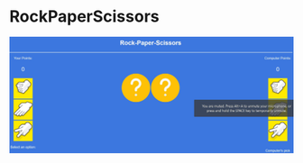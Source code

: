 # RockPaperScissors

![Alt text](https://github.com/AislingMcGettigan/RockPaperScissors/blob/master/rockpaperscissors.JPG?raw=true "Rock Paper Scissors")

